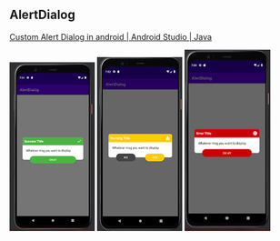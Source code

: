 ## AlertDialog
[Custom Alert Dialog in android | Android Studio | Java](https://www.youtube.com/watch?v=sA_Zk1WkzhU&t=644s&pp=ygU2Q3VzdG9tIEFsZXJ0IERpYWxvZyBpbiBhbmRyb2lkIHwgQW5kcm9pZCBTdHVkaW8gfCBKYXZh)

![Success](/Screenshot/AlertDialogSucces.png)
![Warning](/Screenshot/AlertDialogWarning.png)
![Error](/Screenshot/AlertDialogError.png)
